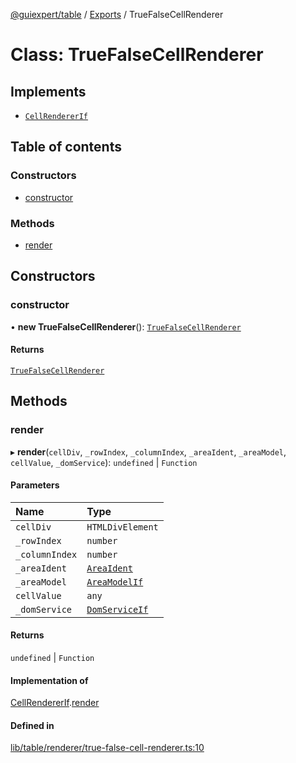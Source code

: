 [@guiexpert/table](../README.md) / [Exports](../modules.md) / TrueFalseCellRenderer

# Class: TrueFalseCellRenderer

## Implements

- [`CellRendererIf`](../interfaces/CellRendererIf.md)

## Table of contents

### Constructors

- [constructor](TrueFalseCellRenderer.md#constructor)

### Methods

- [render](TrueFalseCellRenderer.md#render)

## Constructors

### constructor

• **new TrueFalseCellRenderer**(): [`TrueFalseCellRenderer`](TrueFalseCellRenderer.md)

#### Returns

[`TrueFalseCellRenderer`](TrueFalseCellRenderer.md)

## Methods

### render

▸ **render**(`cellDiv`, `_rowIndex`, `_columnIndex`, `_areaIdent`, `_areaModel`, `cellValue`, `_domService`): `undefined` \| `Function`

#### Parameters

| Name | Type |
| :------ | :------ |
| `cellDiv` | `HTMLDivElement` |
| `_rowIndex` | `number` |
| `_columnIndex` | `number` |
| `_areaIdent` | [`AreaIdent`](../modules.md#areaident) |
| `_areaModel` | [`AreaModelIf`](../interfaces/AreaModelIf.md) |
| `cellValue` | `any` |
| `_domService` | [`DomServiceIf`](../interfaces/DomServiceIf.md) |

#### Returns

`undefined` \| `Function`

#### Implementation of

[CellRendererIf](../interfaces/CellRendererIf.md).[render](../interfaces/CellRendererIf.md#render)

#### Defined in

[lib/table/renderer/true-false-cell-renderer.ts:10](https://github.com/guiexperttable/ge-table/blob/65066c0/libs/table/src/lib/table/renderer/true-false-cell-renderer.ts#L10)
